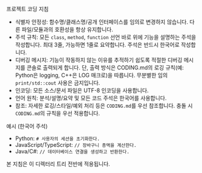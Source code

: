 프로젝트 코딩 지침

- 식별자 안정성: 함수명/클래스명/공개 인터페이스를 임의로 변경하지 않습니다. 다른 파일/모듈과의 호환성을 항상 유지합니다.
- 주석 규칙: 모든 `class`, `method`, `function` 선언 바로 위에 기능을 설명하는 주석을 작성합니다. 최대 3줄, 가능하면 1줄로 요약합니다. 주석은 반드시 한국어로 작성합니다.
- 디버깅 메시지: 기능이 작동하지 않는 이유를 추적하기 쉽도록 적절한 디버깅 메시지를 콘솔로 출력되게 합니다. 단, 출력 방식은 CODING.md의 로깅 규칙(예: Python은 logging, C++은 LOG 매크로)을 따릅니다. 무분별한 임의 `print/std::cout` 사용은 금지입니다.
- 인코딩: 모든 소스/문서 파일은 UTF-8 인코딩을 사용합니다.
- 언어 원칙: 분석/설명/요약 및 모든 코드 주석은 한국어를 사용합니다.
- 참조: 자세한 로깅/스타일/예외 처리 등은 `CODING.md`를 우선 참조합니다. 충돌 시 `CODING.md`의 규칙을 우선 적용합니다.

예시 (한국어 주석)

- Python: `# 사용자의 세션을 초기화한다.`
- JavaScript/TypeScript: `// 장바구니 총액을 계산한다.`
- Java/C#: `// 데이터베이스 연결을 생성하고 반환한다.`

본 지침은 이 디렉터리 트리 전반에 적용됩니다.
